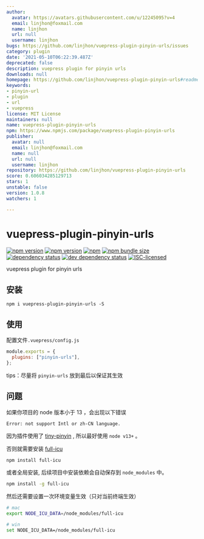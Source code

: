 ```yaml
---
author:
  avatar: https://avatars.githubusercontent.com/u/12245095?v=4
  email: linjhon@foxmail.com
  name: linjhon
  url: null
  username: linjhon
bugs: https://github.com/linjhon/vuepress-plugin-pinyin-urls/issues
category: plugin
date: '2021-05-10T06:22:39.487Z'
deprecated: false
description: vuepress plugin for pinyin urls
downloads: null
homepage: https://github.com/linjhon/vuepress-plugin-pinyin-urls#readme
keywords:
- pinyin-url
- plugin
- url
- vuepress
license: MIT License
maintainers: null
name: vuepress-plugin-pinyin-urls
npm: https://www.npmjs.com/package/vuepress-plugin-pinyin-urls
publisher:
  avatar: null
  email: linjhon@foxmail.com
  name: null
  url: null
  username: linjhon
repository: https://github.com/linjhon/vuepress-plugin-pinyin-urls
score: 0.606034285129713
stars: 1
unstable: false
version: 1.0.8
watchers: 1

---
```


# vuepress-plugin-pinyin-urls

[![npm version](https://img.shields.io/npm/v/vuepress-plugin-pinyin-urls.svg)](https://www.npmjs.com/package/vuepress-plugin-pinyin-urls)
[![npm version](https://img.shields.io/github/workflow/status/linjhon/vuepress-plugin-pinyin-urls/npm-publish)](https://www.npmjs.com/package/vuepress-plugin-pinyin-urls)
[![npm](https://img.shields.io/npm/dw/vuepress-plugin-pinyin-urls)](https://www.npmjs.com/package/vuepress-plugin-pinyin-urls)
[![npm bundle size](https://img.shields.io/bundlephobia/min/vuepress-plugin-pinyin-urls)](https://www.npmjs.com/package/vuepress-plugin-pinyin-urls)
[![dependency status](https://img.shields.io/david/linjhon/vuepress-plugin-pinyin-urls.svg)](https://david-dm.org/linjhon/vuepress-plugin-pinyin-urls)
[![dev dependency status](https://img.shields.io/david/dev/linjhon/vuepress-plugin-pinyin-urls.svg)](https://david-dm.org/linjhon/vuepress-plugin-pinyin-urls#info=devDependencies)
[![ISC-licensed](https://img.shields.io/github/license/linjhon/vuepress-plugin-pinyin-urls.svg)](https://choosealicense.com/licenses/isc/)

vuepress plugin for pinyin urls

## 安装

```
npm i vuepress-plugin-pinyin-urls -S
```

## 使用

配置文件`.vuepress/config.js`

```js
module.exports = {
  plugins: ["pinyin-urls"],
};
```

tips：尽量将 `pinyin-urls` 放到最后以保证其生效

## 问题

如果你项目的 node 版本小于 13 ，会出现以下错误

```
Error: not support Intl or zh-CN language.
```

因为插件使用了 [tiny-pinyin](https://github.com/creeperyang/pinyin) , 所以最好使用 `node v13+` 。

否则就需要安装 [full-icu](https://www.npmjs.com/package/full-icu)

```sh
npm install full-icu
```

或者全局安装, 后续项目中安装依赖会自动保存到 `node_modules` 中。

```sh
npm install -g full-icu
```

然后还需要设置一次环境变量生效（只对当前终端生效）

```sh
# mac
export NODE_ICU_DATA=/node_modules/full-icu

# win
set NODE_ICU_DATA=/node_modules/full-icu
```
